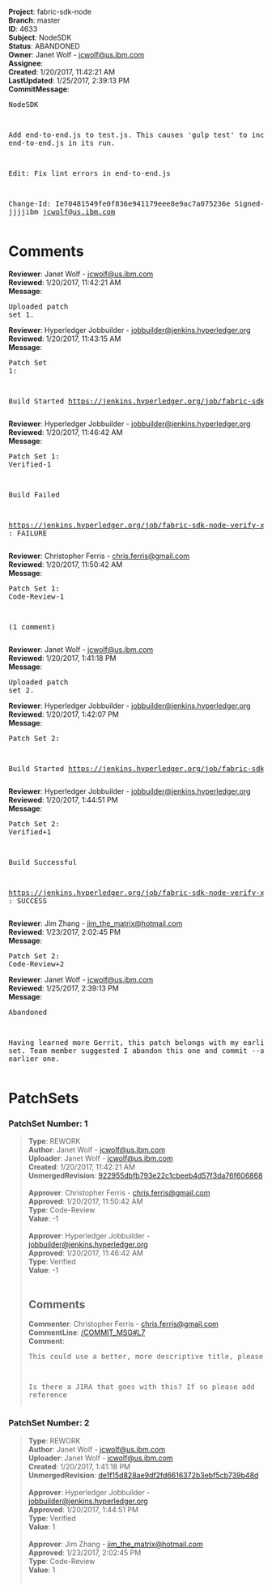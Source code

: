 <strong>Project</strong>: fabric-sdk-node<br><strong>Branch</strong>: master<br><strong>ID</strong>: 4633<br><strong>Subject</strong>: NodeSDK<br><strong>Status</strong>: ABANDONED<br><strong>Owner</strong>: Janet Wolf - jcwolf@us.ibm.com<br><strong>Assignee</strong>:<br><strong>Created</strong>: 1/20/2017, 11:42:21 AM<br><strong>LastUpdated</strong>: 1/25/2017, 2:39:13 PM<br><strong>CommitMessage</strong>:<br><pre>NodeSDK

Add end-to-end.js to test.js.  This causes 'gulp test' to include end-to-end.js in its run.

Edit: Fix lint errors in end-to-end.js

Change-Id: Ie70481549fe0f836e941179eee8e9ac7a075236e
Signed-off-by: jjjjibm <jcwolf@us.ibm.com>
</pre><h1>Comments</h1><strong>Reviewer</strong>: Janet Wolf - jcwolf@us.ibm.com<br><strong>Reviewed</strong>: 1/20/2017, 11:42:21 AM<br><strong>Message</strong>: <pre>Uploaded patch set 1.</pre><strong>Reviewer</strong>: Hyperledger Jobbuilder - jobbuilder@jenkins.hyperledger.org<br><strong>Reviewed</strong>: 1/20/2017, 11:43:15 AM<br><strong>Message</strong>: <pre>Patch Set 1:

Build Started https://jenkins.hyperledger.org/job/fabric-sdk-node-verify-x86_64/289/</pre><strong>Reviewer</strong>: Hyperledger Jobbuilder - jobbuilder@jenkins.hyperledger.org<br><strong>Reviewed</strong>: 1/20/2017, 11:46:42 AM<br><strong>Message</strong>: <pre>Patch Set 1: Verified-1

Build Failed 

https://jenkins.hyperledger.org/job/fabric-sdk-node-verify-x86_64/289/ : FAILURE</pre><strong>Reviewer</strong>: Christopher Ferris - chris.ferris@gmail.com<br><strong>Reviewed</strong>: 1/20/2017, 11:50:42 AM<br><strong>Message</strong>: <pre>Patch Set 1: Code-Review-1

(1 comment)</pre><strong>Reviewer</strong>: Janet Wolf - jcwolf@us.ibm.com<br><strong>Reviewed</strong>: 1/20/2017, 1:41:18 PM<br><strong>Message</strong>: <pre>Uploaded patch set 2.</pre><strong>Reviewer</strong>: Hyperledger Jobbuilder - jobbuilder@jenkins.hyperledger.org<br><strong>Reviewed</strong>: 1/20/2017, 1:42:07 PM<br><strong>Message</strong>: <pre>Patch Set 2:

Build Started https://jenkins.hyperledger.org/job/fabric-sdk-node-verify-x86_64/291/</pre><strong>Reviewer</strong>: Hyperledger Jobbuilder - jobbuilder@jenkins.hyperledger.org<br><strong>Reviewed</strong>: 1/20/2017, 1:44:51 PM<br><strong>Message</strong>: <pre>Patch Set 2: Verified+1

Build Successful 

https://jenkins.hyperledger.org/job/fabric-sdk-node-verify-x86_64/291/ : SUCCESS</pre><strong>Reviewer</strong>: Jim Zhang - jim_the_matrix@hotmail.com<br><strong>Reviewed</strong>: 1/23/2017, 2:02:45 PM<br><strong>Message</strong>: <pre>Patch Set 2: Code-Review+2</pre><strong>Reviewer</strong>: Janet Wolf - jcwolf@us.ibm.com<br><strong>Reviewed</strong>: 1/25/2017, 2:39:13 PM<br><strong>Message</strong>: <pre>Abandoned

Having learned more Gerrit, this patch belongs with my earlier change set. Team member suggested I abandon this one and commit --amend the earlier one.</pre><h1>PatchSets</h1><h3>PatchSet Number: 1</h3><blockquote><strong>Type</strong>: REWORK<br><strong>Author</strong>: Janet Wolf - jcwolf@us.ibm.com<br><strong>Uploader</strong>: Janet Wolf - jcwolf@us.ibm.com<br><strong>Created</strong>: 1/20/2017, 11:42:21 AM<br><strong>UnmergedRevision</strong>: [922955dbfb793e22c1cbeeb4d57f3da76f606868](https://github.com/hyperledger-gerrit-archive/fabric-sdk-node/commit/922955dbfb793e22c1cbeeb4d57f3da76f606868)<br><br><strong>Approver</strong>: Christopher Ferris - chris.ferris@gmail.com<br><strong>Approved</strong>: 1/20/2017, 11:50:42 AM<br><strong>Type</strong>: Code-Review<br><strong>Value</strong>: -1<br><br><strong>Approver</strong>: Hyperledger Jobbuilder - jobbuilder@jenkins.hyperledger.org<br><strong>Approved</strong>: 1/20/2017, 11:46:42 AM<br><strong>Type</strong>: Verified<br><strong>Value</strong>: -1<br><br><h2>Comments</h2><strong>Commenter</strong>: Christopher Ferris - chris.ferris@gmail.com<br><strong>CommentLine</strong>: [/COMMIT_MSG#L7](https://github.com/hyperledger-gerrit-archive/fabric-sdk-node/blob/922955dbfb793e22c1cbeeb4d57f3da76f606868//COMMIT_MSG#L7)<br><strong>Comment</strong>: <pre>This could use a better, more descriptive title, please.

Is there a JIRA that goes with this? If so please add reference</pre></blockquote><h3>PatchSet Number: 2</h3><blockquote><strong>Type</strong>: REWORK<br><strong>Author</strong>: Janet Wolf - jcwolf@us.ibm.com<br><strong>Uploader</strong>: Janet Wolf - jcwolf@us.ibm.com<br><strong>Created</strong>: 1/20/2017, 1:41:18 PM<br><strong>UnmergedRevision</strong>: [de1f15d828ae9df2fd6616372b3ebf5cb739b48d](https://github.com/hyperledger-gerrit-archive/fabric-sdk-node/commit/de1f15d828ae9df2fd6616372b3ebf5cb739b48d)<br><br><strong>Approver</strong>: Hyperledger Jobbuilder - jobbuilder@jenkins.hyperledger.org<br><strong>Approved</strong>: 1/20/2017, 1:44:51 PM<br><strong>Type</strong>: Verified<br><strong>Value</strong>: 1<br><br><strong>Approver</strong>: Jim Zhang - jim_the_matrix@hotmail.com<br><strong>Approved</strong>: 1/23/2017, 2:02:45 PM<br><strong>Type</strong>: Code-Review<br><strong>Value</strong>: 1<br><br></blockquote>